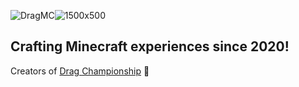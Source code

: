 ![DragMC]()![1500x500](https://user-images.githubusercontent.com/71551373/193317340-1e0fb80d-f105-4287-9c34-1e70ae6348f1.jpg)

## Crafting Minecraft experiences since 2020!

Creators of [Drag Championship](https://twitter.com/DCCempionatas) 👑
